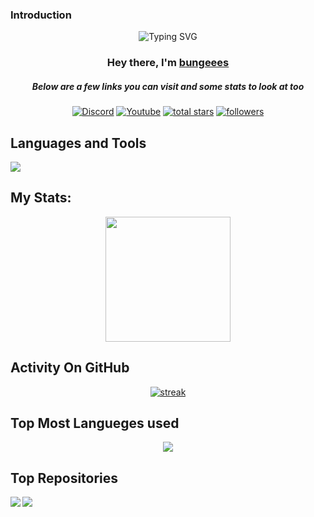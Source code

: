 ### Introduction
<p align="center">
<img src="https://readme-typing-svg.demolab.com?font=Fira+Code&pause=1000&color=1DF755&random=false&width=435&lines=Full+Stack+Developer;4%2B+years+of+experience+in+the+area;Contact+me+in+discord+for+more+info" alt="Typing SVG" /></a>
</p>

<h3 align="center">Hey there, I'm <a href="https://github.com/bungeees">bungeees</a></h3>
<h5 align="center">Below are a few links you can visit and some stats to look at too</h5>

<p align="center">
  <a href="https://discord.gg/@channel/852942542932541453"><img alt="Discord" title="Discord" src="https://img.shields.io/badge/-Discord-7289DA?style=for-the-badge&logo=discord&logoColor=white"/></a>
  <a href="https://www.youtube.com/c/xvnukz"><img alt="Youtube" title="Youtube" src="https://img.shields.io/badge/-Youtube-FF0000?style=for-the-badge&logo=youtube&logoColor=white"/></a>
<a href="https://github.com/xVnukz?tab=repositories&sort=stargazers">
    <img alt="total stars" title="Total stars on GitHub" src="https://custom-icon-badges.demolab.com/github/stars/bungeees?color=B8B92B&style=for-the-badge&labelColor=959532&logo=star"/></a>
   <a href="https://github.com/bungeees"><img alt="followers" title="Follow me on Github" src="https://img.shields.io/github/followers/bungeees?color=236ad3&style=for-the-badge&logo=github&label=Follow"/></a>
 </p>
 
## Languages and Tools
<p align="left"> <a href="https://github.com/bungeees"><img src="https://skillicons.dev/icons?i=vscode,idea,pycharm,github,mongodb,redis,mysql,css,html,js,tailwid,react,kotlin,python,php,linux,ubuntu,java,,ruby,discord,nodejs"> </a> </p>


## My Stats:
<p align="center">
<img height="200px" src="https://github-readme-stats.vercel.app/api?username=bungeees&hide_border=true&show_icons=true&count_private=true&theme=gruvbox&bg_color=151515">
</p>

## Activity On GitHub
<p align="center">
  <a href="https://github.com/bungeees">      
<img title="stats" alt="streak" src="https://github-readme-streak-stats.herokuapp.com/?user=bungeees&theme=dark&hide_border=true&stroke=f53b3b"/>
</a> 
</p>

## Top Most Langueges used
<p align="center">
   <img align="center" src="https://github-readme-stats.vercel.app/api/top-langs/?username=bungeees&theme=dark&langs_count=8">
</p>


## Top Repositories
<a href="https://github.com/bungeees/simple-web/">
  <img align="left" src="https://github-readme-stats.vercel.app/api/pin/?username=bungeees&theme=dark&repo=simple-web" />
    <a href="[https://github.com//github-readme-stats]  https://github.com/Zerilogy/Lootbox)">
  <img align="left" src="https://github-readme-stats.vercel.app/api/pin/?username=zerilogy&theme=dark&repo=LootBox" />
</a>
</a>

  
